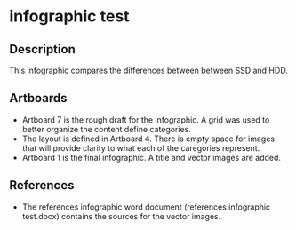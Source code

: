 # infographic test 

## Description
This infographic compares the differences between  between SSD and HDD.

## Artboards 
- Artboard 7 is the rough draft for the infographic. A grid was used to better organize the content define categories.
- The layout is defined in Artboard 4. There is empty space for images that will provide clarity to what each of the caregories represent.
- Artboard 1 is the final infographic. A title and vector images are added.

## References
- The references infographic word document (references infographic test.docx) contains the sources for the vector images.
